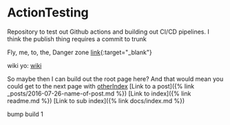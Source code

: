 # ActionTesting
Repository to test out Github actions and building out CI/CD pipelines. I think the publish thing requires a commit to trunk

Fly, me, to, the, Danger zone
[link](www.google.com){:target="_blank"}


wiki yo: [wiki](https://github.com/Richard-Gist/actions-testing/wiki)

So maybe then I can build out the root page here? And that would mean you could get to the next page with [otherIndex](./docs/index.md)
[Link to a post]({% link _posts/2016-07-26-name-of-post.md %})
[Link to index]({% link readme.md %})
[Link to sub index]({% link docs/index.md %})

bump build 1
